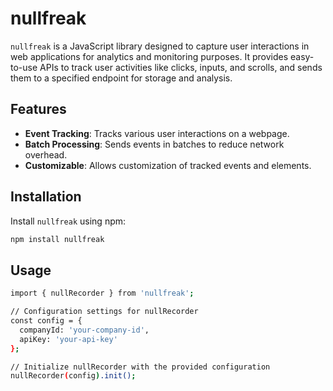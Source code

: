 # nullfreak

`nullfreak` is a JavaScript library designed to capture user interactions in web applications for analytics and monitoring purposes. It provides easy-to-use APIs to track user activities like clicks, inputs, and scrolls, and sends them to a specified endpoint for storage and analysis.

## Features

- **Event Tracking**: Tracks various user interactions on a webpage.
- **Batch Processing**: Sends events in batches to reduce network overhead.
- **Customizable**: Allows customization of tracked events and elements.

## Installation

Install `nullfreak` using npm:

```bash
npm install nullfreak
```

## Usage
```bash
import { nullRecorder } from 'nullfreak';

// Configuration settings for nullRecorder
const config = {
  companyId: 'your-company-id',
  apiKey: 'your-api-key'
};

// Initialize nullRecorder with the provided configuration
nullRecorder(config).init();
```
